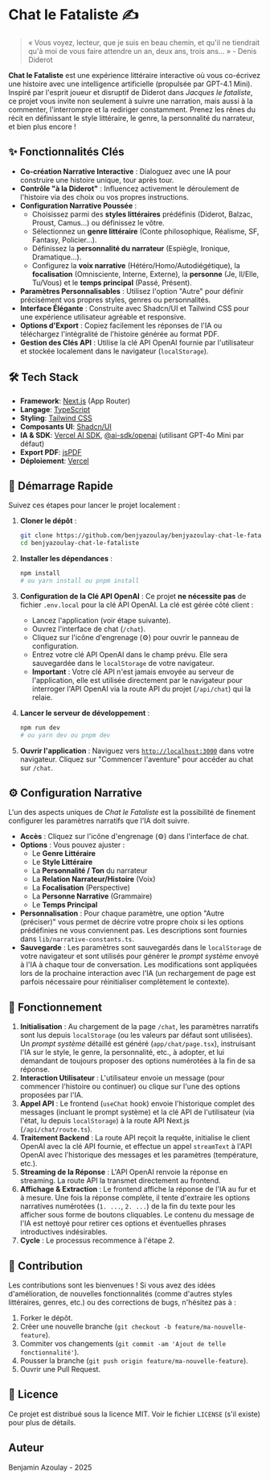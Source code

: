 # Chat le Fataliste ✍️


> « Vous voyez, lecteur, que je suis en beau chemin, et qu'il ne tiendrait qu'à moi de vous faire attendre un an, deux ans, trois ans... » - Denis Diderot

**Chat le Fataliste** est une expérience littéraire interactive où vous co-écrivez une histoire avec une intelligence artificielle (propulsée par GPT-4.1 Mini). Inspiré par l'esprit joueur et disruptif de Diderot dans *Jacques le fataliste*, ce projet vous invite non seulement à suivre une narration, mais aussi à la commenter, l'interrompre et la rediriger constamment. Prenez les rênes du récit en définissant le style littéraire, le genre, la personnalité du narrateur, et bien plus encore !

<!-- Ajoutez une capture d'écran ou un GIF animé ici pour montrer l'interface ! -->
<!-- ![Chat le Fataliste en action](lien_vers_votre_gif_ou_screenshot.gif) -->

## ✨ Fonctionnalités Clés

*   **Co-création Narrative Interactive** : Dialoguez avec une IA pour construire une histoire unique, tour après tour.
*   **Contrôle "à la Diderot"** : Influencez activement le déroulement de l'histoire via des choix ou vos propres instructions.
*   **Configuration Narrative Poussée** :
    *   Choisissez parmi des **styles littéraires** prédéfinis (Diderot, Balzac, Proust, Camus...) ou définissez le vôtre.
    *   Sélectionnez un **genre littéraire** (Conte philosophique, Réalisme, SF, Fantasy, Policier...).
    *   Définissez la **personnalité du narrateur** (Espiègle, Ironique, Dramatique...).
    *   Configurez la **voix narrative** (Hétéro/Homo/Autodiégétique), la **focalisation** (Omnisciente, Interne, Externe), la **personne** (Je, Il/Elle, Tu/Vous) et le **temps principal** (Passé, Présent).
*   **Paramètres Personnalisables** : Utilisez l'option "Autre" pour définir précisément vos propres styles, genres ou personnalités.
*   **Interface Élégante** : Construite avec Shadcn/UI et Tailwind CSS pour une expérience utilisateur agréable et responsive.
*   **Options d'Export** : Copiez facilement les réponses de l'IA ou téléchargez l'intégralité de l'histoire générée au format PDF.
*   **Gestion des Clés API** : Utilise la clé API OpenAI fournie par l'utilisateur et stockée localement dans le navigateur (`localStorage`).


## 🛠️ Tech Stack

*   **Framework**: [Next.js](https://nextjs.org/) (App Router)
*   **Langage**: [TypeScript](https://www.typescriptlang.org/)
*   **Styling**: [Tailwind CSS](https://tailwindcss.com/)
*   **Composants UI**: [Shadcn/UI](https://ui.shadcn.com/)
*   **IA & SDK**: [Vercel AI SDK](https://sdk.vercel.ai/), [@ai-sdk/openai](https://sdk.vercel.ai/docs/adapters/openai) (utilisant GPT-4o Mini par défaut)
*   **Export PDF**: [jsPDF](https://github.com/parallax/jsPDF)
*   **Déploiement**: [Vercel](https://vercel.com/)

## 🚀 Démarrage Rapide

Suivez ces étapes pour lancer le projet localement :

1.  **Cloner le dépôt** :
    ```bash
    git clone https://github.com/benjyazoulay/benjyazoulay-chat-le-fataliste.git
    cd benjyazoulay-chat-le-fataliste
    ```

2.  **Installer les dépendances** :
    ```bash
    npm install
    # ou yarn install ou pnpm install
    ```

3.  **Configuration de la Clé API OpenAI** :
    Ce projet **ne nécessite pas** de fichier `.env.local` pour la clé API OpenAI. La clé est gérée côté client :
    *   Lancez l'application (voir étape suivante).
    *   Ouvrez l'interface de chat (`/chat`).
    *   Cliquez sur l'icône d'engrenage (⚙️) pour ouvrir le panneau de configuration.
    *   Entrez votre clé API OpenAI dans le champ prévu. Elle sera sauvegardée dans le `localStorage` de votre navigateur.
    *   **Important** : Votre clé API n'est jamais envoyée au serveur de l'application, elle est utilisée directement par le navigateur pour interroger l'API OpenAI via la route API du projet (`/api/chat`) qui la relaie.

4.  **Lancer le serveur de développement** :
    ```bash
    npm run dev
    # ou yarn dev ou pnpm dev
    ```

5.  **Ouvrir l'application** :
    Naviguez vers [`http://localhost:3000`](http://localhost:3000) dans votre navigateur. Cliquez sur "Commencer l'aventure" pour accéder au chat sur `/chat`.

## ⚙️ Configuration Narrative

L'un des aspects uniques de *Chat le Fataliste* est la possibilité de finement configurer les paramètres narratifs que l'IA doit suivre.

*   **Accès** : Cliquez sur l'icône d'engrenage (⚙️) dans l'interface de chat.
*   **Options** : Vous pouvez ajuster :
    *   Le **Genre Littéraire**
    *   Le **Style Littéraire**
    *   La **Personnalité / Ton** du narrateur
    *   La **Relation Narrateur/Histoire** (Voix)
    *   La **Focalisation** (Perspective)
    *   La **Personne Narrative** (Grammaire)
    *   Le **Temps Principal**
*   **Personnalisation** : Pour chaque paramètre, une option "Autre (préciser)" vous permet de décrire votre propre choix si les options prédéfinies ne vous conviennent pas. Les descriptions sont fournies dans `lib/narrative-constants.ts`.
*   **Sauvegarde** : Les paramètres sont sauvegardés dans le `localStorage` de votre navigateur et sont utilisés pour générer le *prompt système* envoyé à l'IA à chaque tour de conversation. Les modifications sont appliquées lors de la prochaine interaction avec l'IA (un rechargement de page est parfois nécessaire pour réinitialiser complètement le contexte).

## 🔄 Fonctionnement

1.  **Initialisation** : Au chargement de la page `/chat`, les paramètres narratifs sont lus depuis `localStorage` (ou les valeurs par défaut sont utilisées). Un *prompt système* détaillé est généré (`app/chat/page.tsx`), instruisant l'IA sur le style, le genre, la personnalité, etc., à adopter, et lui demandant de toujours proposer des options numérotées à la fin de sa réponse.
2.  **Interaction Utilisateur** : L'utilisateur envoie un message (pour commencer l'histoire ou continuer) ou clique sur l'une des options proposées par l'IA.
3.  **Appel API** : Le frontend (`useChat` hook) envoie l'historique complet des messages (incluant le prompt système) et la clé API de l'utilisateur (via l'état, lu depuis `localStorage`) à la route API Next.js (`/api/chat/route.ts`).
4.  **Traitement Backend** : La route API reçoit la requête, initialise le client OpenAI avec la clé API fournie, et effectue un appel `streamText` à l'API OpenAI avec l'historique des messages et les paramètres (température, etc.).
5.  **Streaming de la Réponse** : L'API OpenAI renvoie la réponse en streaming. La route API la transmet directement au frontend.
6.  **Affichage & Extraction** : Le frontend affiche la réponse de l'IA au fur et à mesure. Une fois la réponse complète, il tente d'extraire les options narratives numérotées (`1. ...`, `2. ...`) de la fin du texte pour les afficher sous forme de boutons cliquables. Le contenu du message de l'IA est nettoyé pour retirer ces options et éventuelles phrases introductives indésirables.
7.  **Cycle** : Le processus recommence à l'étape 2.


## 🤝 Contribution

Les contributions sont les bienvenues ! Si vous avez des idées d'amélioration, de nouvelles fonctionnalités (comme d'autres styles littéraires, genres, etc.) ou des corrections de bugs, n'hésitez pas à :

1.  Forker le dépôt.
2.  Créer une nouvelle branche (`git checkout -b feature/ma-nouvelle-feature`).
3.  Commiter vos changements (`git commit -am 'Ajout de telle fonctionnalité'`).
4.  Pousser la branche (`git push origin feature/ma-nouvelle-feature`).
5.  Ouvrir une Pull Request.

## 📜 Licence

Ce projet est distribué sous la licence MIT. Voir le fichier `LICENSE` (s'il existe) pour plus de détails.

## Auteur

Benjamin Azoulay - 2025
